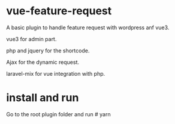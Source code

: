 # vue-feature-request
A basic plugin to handle feature request with wordpress anf vue3.

vue3 for admin part.

php and jquery for the shortcode.

Ajax for the dynamic request.

laravel-mix for vue integration with php.

# install and run

Go to the root plugin folder and run # yarn

